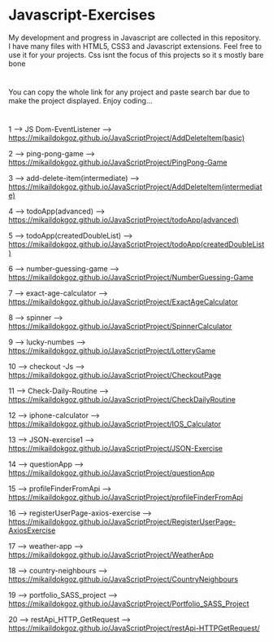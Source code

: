 # Javascript-Exercises
My development and progress in Javascript are collected in this repository.  
I have many files with HTML5, CSS3 and Javascript extensions.  Feel free to use it for your projects.
Css isnt the focus of this projects so it s mostly bare bone
#
You can copy the whole link for any project and paste search bar due to make the project displayed.
Enjoy coding...
#

1 --> JS Dom-EventListener --> https://mikaildokgoz.github.io/JavaScriptProject/AddDeleteItem(basic)  

2 --> ping-pong-game --> https://mikaildokgoz.github.io/JavaScriptProject/PingPong-Game 

3 --> add-delete-item(intermediate) --> https://mikaildokgoz.github.io/JavaScriptProject/AddDeleteItem(intermediate)  

4 --> todoApp(advanced) --> https://mikaildokgoz.github.io/JavaScriptProject/todoApp(advanced)  

5 --> todoApp(createdDoubleList) --> https://mikaildokgoz.github.io/JavaScriptProject/todoApp(createdDoubleList)  

6 --> number-guessing-game --> https://mikaildokgoz.github.io/JavaScriptProject/NumberGuessing-Game 

7 --> exact-age-calculator --> https://mikaildokgoz.github.io/JavaScriptProject/ExactAgeCalculator  

8 --> spinner --> https://mikaildokgoz.github.io/JavaScriptProject/SpinnerCalculator  

9 --> lucky-numbes --> https://mikaildokgoz.github.io/JavaScriptProject/LotteryGame 

10 --> checkout -Js --> https://mikaildokgoz.github.io/JavaScriptProject/CheckoutPage 

11 --> Check-Daily-Routine --> https://mikaildokgoz.github.io/JavaScriptProject/CheckDailyRoutine 

12 --> iphone-calculator --> https://mikaildokgoz.github.io/JavaScriptProject/IOS_Calculator  

13 --> JSON-exercise1 --> https://mikaildokgoz.github.io/JavaScriptProject/JSON-Exercise  

14 --> questionApp --> https://mikaildokgoz.github.io/JavaScriptProject/questionApp 

15 --> profileFinderFromApi --> https://mikaildokgoz.github.io/JavaScriptProject/profileFinderFromApi 

16 --> registerUserPage-axios-exercise --> https://mikaildokgoz.github.io/JavaScriptProject/RegisterUserPage-AxiosExercise  

17 --> weather-app --> https://mikaildokgoz.github.io/JavaScriptProject/WeatherApp  

18 --> country-neighbours --> https://mikaildokgoz.github.io/JavaScriptProject/CountryNeighbours  

19 --> portfolio_SASS_project --> https://mikaildokgoz.github.io/JavaScriptProject/Portfolio_SASS_Project

20 --> restApi_HTTP_GetRequest --> https://mikaildokgoz.github.io/JavaScriptProject/restApi-HTTPGetRequest/


